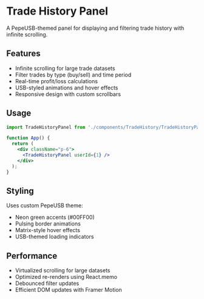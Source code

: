 # Trade History Panel

A PepeUSB-themed panel for displaying and filtering trade history with infinite scrolling.

## Features

- Infinite scrolling for large trade datasets
- Filter trades by type (buy/sell) and time period
- Real-time profit/loss calculations
- USB-styled animations and hover effects
- Responsive design with custom scrollbars

## Usage

```jsx
import TradeHistoryPanel from './components/TradeHistory/TradeHistoryPanel';

function App() {
  return (
    <div className="p-6">
      <TradeHistoryPanel userId={1} />
    </div>
  );
}
```

## Styling

Uses custom PepeUSB theme:
- Neon green accents (#00FF00)
- Pulsing border animations
- Matrix-style hover effects
- USB-themed loading indicators

## Performance

- Virtualized scrolling for large datasets
- Optimized re-renders using React.memo
- Debounced filter updates
- Efficient DOM updates with Framer Motion